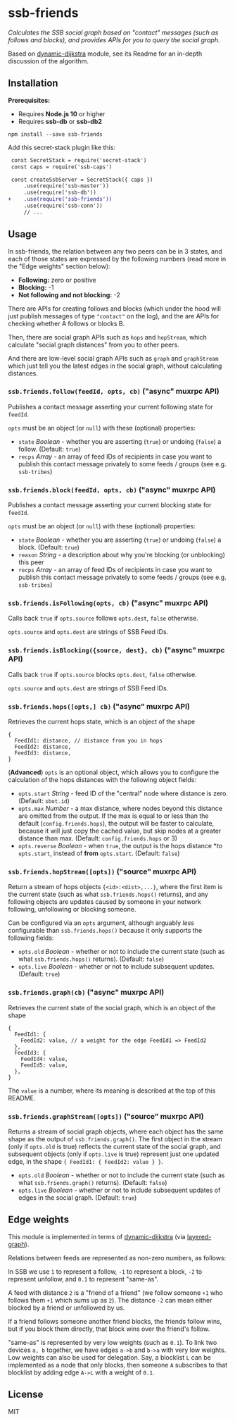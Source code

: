 # ssb-friends

*Calculates the SSB social graph based on "contact" messages (such as follows
and blocks), and provides APIs for you to query the social graph.*

Based on [dynamic-dijkstra](https://github.com/dominictarr/dynamic-dijkstra)
module, see its Readme for an in-depth discussion of the algorithm.

## Installation

**Prerequisites:**

- Requires **Node.js 10** or higher
- Requires **ssb-db** or **ssb-db2**

```
npm install --save ssb-friends
```

Add this secret-stack plugin like this:

```diff
 const SecretStack = require('secret-stack')
 const caps = require('ssb-caps')

 const createSsbServer = SecretStack({ caps })
     .use(require('ssb-master'))
     .use(require('ssb-db'))
+    .use(require('ssb-friends'))
     .use(require('ssb-conn'))
     // ...
```

## Usage

In ssb-friends, the relation between any two peers can be in 3 states, and each
of those states are expressed by the following numbers (read more in the "Edge
weights" section below):

- **Following:** zero or positive
- **Blocking:** -1
- **Not following and not blocking:** -2

There are APIs for creating follows and blocks (which under the hood will just
publish messages of type `"contact"` on the log), and the are APIs for checking
whether A follows or blocks B.

Then, there are social graph APIs such as `hops` and `hopStream`, which
calculate "social graph distances" from you to other peers.

And there are low-level social graph APIs such as `graph` and `graphStream`
which just tell you the latest edges in the social graph, without calculating
distances.

### `ssb.friends.follow(feedId, opts, cb)` ("async" muxrpc API)

Publishes a contact message asserting your current following state for `feedId`.

`opts` must be an object (or `null`) with these (optional) properties:

- `state` *Boolean* - whether you are asserting (`true`) or undoing (`false`) a
follow. (Default: `true`)
- `recps` *Array* - an array of feed IDs of recipients in case you want to
publish this contact message privately to some feeds / groups (see e.g.
`ssb-tribes`)

### `ssb.friends.block(feedId, opts, cb)` ("async" muxrpc API)

Publishes a contact message asserting your current blocking state for `feedId`.

`opts` must be an object (or `null`) with these (optional) properties:

- `state` *Boolean* - whether you are asserting (`true`) or undoing (`false`) a
block. (Default: `true`)
- `reason` *String* - a description about why you're blocking (or unblocking)
this peer
- `recps` *Array* - an array of feed IDs of recipients in case you want to
publish this contact message privately to some feeds / groups (see e.g.
`ssb-tribes`)

### `ssb.friends.isFollowing(opts, cb)` ("async" muxrpc API)

Calls back `true` if `opts.source` follows `opts.dest`, `false` otherwise.

`opts.source` and `opts.dest` are strings of SSB Feed IDs.

### `ssb.friends.isBlocking({source, dest}, cb)` ("async" muxrpc API)

Calls back `true` if `opts.source` blocks `opts.dest`, `false` otherwise.

`opts.source` and `opts.dest` are strings of SSB Feed IDs.

### `ssb.friends.hops([opts,] cb)` ("async" muxrpc API)

Retrieves the current hops state, which is an object of the shape

```
{
  FeedId1: distance, // distance from you in hops
  FeedId2: distance,
  FeedId3: distance,
}
```

(**Advanced**) `opts` is an optional object, which allows you to configure the
calculation of the hops distances with the following object fields:

- `opts.start` *String* - feed ID of the "central" node where distance is zero.
(Default: `sbot.id`)
- `opts.max` *Number* - a max distance, where nodes beyond this distance are
omitted from the output. If the max is equal to or less than the default
(`config.friends.hops`), the output will be faster to calculate, because it will
just copy the cached value, but skip nodes at a greater distance than max.
(Default: `config.friends.hops` or 3)
- `opts.reverse` *Boolean* - when `true`, the output is the hops distance **to*
`opts.start`, instead of **from** `opts.start`. (Default: `false`)

### `ssb.friends.hopStream([opts])` ("source" muxrpc API)

Return a stream of hops objects `{<id>:<dist>,...}`, where the first item is the
current state (such as what `ssb.friends.hops()` returns), and any following
objects are updates caused by someone in your network following, unfollowing or
blocking someone.

Can be configured via an `opts` argument, although arguably *less* configurable
than `ssb.friends.hops()` because it only supports the following fields:

- `opts.old` *Boolean* - whether or not to include the current state (such as
what `ssb.friends.hops()` returns). (Default: `false`)
- `opts.live` *Boolean* - whether or not to include subsequent updates.
(Default: `true`)

### `ssb.friends.graph(cb)` ("async" muxrpc API)

Retrieves the current state of the social graph, which is an object of the shape

```
{
  FeedId1: {
    FeedId2: value, // a weight for the edge FeedId1 => FeedId2
  },
  FeedId3: {
    FeedId4: value,
    FeedId5: value,
  },
}
```

The `value` is a number, where its meaning is described at the top of this
README.

### `ssb.friends.graphStream([opts])` ("source" muxrpc API)

Returns a stream of social graph objects, where each object has the same shape as the output of `ssb.friends.graph()`. The first object in the stream (only if `opts.old` is true) reflects the current state of the social graph, and subsequent objects (only if `opts.live` is true) represent just one updated edge, in the shape `{ FeedId1: { FeedId2: value } }`.

- `opts.old` *Boolean* - whether or not to include the current state (such as
what `ssb.friends.graph()` returns). (Default: `false`)
- `opts.live` *Boolean* - whether or not to include subsequent updates of edges
in the social graph.
(Default: `true`)

## Edge weights

This module is implemented in terms of [dynamic-dijkstra](https://github.com/dominictarr/dynamic-dijkstra)
(via [layered-graph](https://github.com/ssbc/layered-graph)).

Relations between feeds are represented as non-zero numbers, as follows:

In SSB we use `1` to represent a follow, `-1` to represent a block, `-2` to
represent unfollow, and `0.1` to represent "same-as".

A feed with distance `2` is a "friend of a friend" (we follow someone `+1`
who follows them `+1` which sums up as `2`). The distance `-2` can mean either
blocked by a friend or unfollowed by us.

If a friend follows someone another friend blocks, the friends follow wins,
but if you block them directly, that block wins over the friend's follow.

"same-as" is represented by very low weights (such as `0.1`). To link two
devices `a, b` together, we have edges `a->b` and `b->a` with very low weights.
Low weights can also be used for delegation. Say, a blocklist `L` can be
implemented as a node that only blocks, then someone `A` subscribes
to that blocklist by adding edge `A->L` with a weight of `0.1`.

## License

MIT
